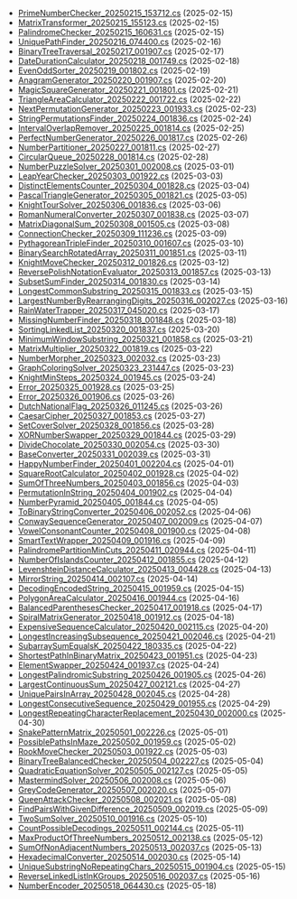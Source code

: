 
- [PrimeNumberChecker_20250215_153712.cs](./PrimeNumberChecker_20250215_153712.cs) (2025-02-15)
- [MatrixTransformer_20250215_155123.cs](./MatrixTransformer_20250215_155123.cs) (2025-02-15)
- [PalindromeChecker_20250215_160631.cs](./PalindromeChecker_20250215_160631.cs) (2025-02-15)
- [UniquePathFinder_20250216_074400.cs](./UniquePathFinder_20250216_074400.cs) (2025-02-16)
- [BinaryTreeTraversal_20250217_001907.cs](./BinaryTreeTraversal_20250217_001907.cs) (2025-02-17)
- [DateDurationCalculator_20250218_001749.cs](./DateDurationCalculator_20250218_001749.cs) (2025-02-18)
- [EvenOddSorter_20250219_001802.cs](./EvenOddSorter_20250219_001802.cs) (2025-02-19)
- [AnagramGenerator_20250220_001907.cs](./AnagramGenerator_20250220_001907.cs) (2025-02-20)
- [MagicSquareGenerator_20250221_001801.cs](./MagicSquareGenerator_20250221_001801.cs) (2025-02-21)
- [TriangleAreaCalculator_20250222_001722.cs](./TriangleAreaCalculator_20250222_001722.cs) (2025-02-22)
- [NextPermutationGenerator_20250223_001933.cs](./NextPermutationGenerator_20250223_001933.cs) (2025-02-23)
- [StringPermutationsFinder_20250224_001836.cs](./StringPermutationsFinder_20250224_001836.cs) (2025-02-24)
- [IntervalOverlapRemover_20250225_001814.cs](./IntervalOverlapRemover_20250225_001814.cs) (2025-02-25)
- [PerfectNumberGenerator_20250226_001817.cs](./PerfectNumberGenerator_20250226_001817.cs) (2025-02-26)
- [NumberPartitioner_20250227_001811.cs](./NumberPartitioner_20250227_001811.cs) (2025-02-27)
- [CircularQueue_20250228_001814.cs](./CircularQueue_20250228_001814.cs) (2025-02-28)
- [NumberPuzzleSolver_20250301_002008.cs](./NumberPuzzleSolver_20250301_002008.cs) (2025-03-01)
- [LeapYearChecker_20250303_001922.cs](./LeapYearChecker_20250303_001922.cs) (2025-03-03)
- [DistinctElementsCounter_20250304_001828.cs](./DistinctElementsCounter_20250304_001828.cs) (2025-03-04)
- [PascalTriangleGenerator_20250305_001821.cs](./PascalTriangleGenerator_20250305_001821.cs) (2025-03-05)
- [KnightTourSolver_20250306_001836.cs](./KnightTourSolver_20250306_001836.cs) (2025-03-06)
- [RomanNumeralConverter_20250307_001838.cs](./RomanNumeralConverter_20250307_001838.cs) (2025-03-07)
- [MatrixDiagonalSum_20250308_001505.cs](./MatrixDiagonalSum_20250308_001505.cs) (2025-03-08)
- [ConnectionChecker_20250309_111236.cs](./ConnectionChecker_20250309_111236.cs) (2025-03-09)
- [PythagoreanTripleFinder_20250310_001607.cs](./PythagoreanTripleFinder_20250310_001607.cs) (2025-03-10)
- [BinarySearchRotatedArray_20250311_001851.cs](./BinarySearchRotatedArray_20250311_001851.cs) (2025-03-11)
- [KnightMoveChecker_20250312_001826.cs](./KnightMoveChecker_20250312_001826.cs) (2025-03-12)
- [ReversePolishNotationEvaluator_20250313_001857.cs](./ReversePolishNotationEvaluator_20250313_001857.cs) (2025-03-13)
- [SubsetSumFinder_20250314_001830.cs](./SubsetSumFinder_20250314_001830.cs) (2025-03-14)
- [LongestCommonSubstring_20250315_001833.cs](./LongestCommonSubstring_20250315_001833.cs) (2025-03-15)
- [LargestNumberByRearrangingDigits_20250316_002027.cs](./LargestNumberByRearrangingDigits_20250316_002027.cs) (2025-03-16)
- [RainWaterTrapper_20250317_045020.cs](./RainWaterTrapper_20250317_045020.cs) (2025-03-17)
- [MissingNumberFinder_20250318_001848.cs](./MissingNumberFinder_20250318_001848.cs) (2025-03-18)
- [SortingLinkedList_20250320_001837.cs](./SortingLinkedList_20250320_001837.cs) (2025-03-20)
- [MinimumWindowSubstring_20250321_001858.cs](./MinimumWindowSubstring_20250321_001858.cs) (2025-03-21)
- [MatrixMultiplier_20250322_001819.cs](./MatrixMultiplier_20250322_001819.cs) (2025-03-22)
- [NumberMorpher_20250323_002032.cs](./NumberMorpher_20250323_002032.cs) (2025-03-23)
- [GraphColoringSolver_20250323_231447.cs](./GraphColoringSolver_20250323_231447.cs) (2025-03-23)
- [KnightMinSteps_20250324_001945.cs](./KnightMinSteps_20250324_001945.cs) (2025-03-24)
- [Error_20250325_001928.cs](./Error_20250325_001928.cs) (2025-03-25)
- [Error_20250326_001906.cs](./Error_20250326_001906.cs) (2025-03-26)
- [DutchNationalFlag_20250326_011245.cs](./DutchNationalFlag_20250326_011245.cs) (2025-03-26)
- [CaesarCipher_20250327_001853.cs](./CaesarCipher_20250327_001853.cs) (2025-03-27)
- [SetCoverSolver_20250328_001856.cs](./SetCoverSolver_20250328_001856.cs) (2025-03-28)
- [XORNumberSwapper_20250329_001844.cs](./XORNumberSwapper_20250329_001844.cs) (2025-03-29)
- [DivideChocolate_20250330_002054.cs](./DivideChocolate_20250330_002054.cs) (2025-03-30)
- [BaseConverter_20250331_002039.cs](./BaseConverter_20250331_002039.cs) (2025-03-31)
- [HappyNumberFinder_20250401_002204.cs](./HappyNumberFinder_20250401_002204.cs) (2025-04-01)
- [SquareRootCalculator_20250402_001928.cs](./SquareRootCalculator_20250402_001928.cs) (2025-04-02)
- [SumOfThreeNumbers_20250403_001856.cs](./SumOfThreeNumbers_20250403_001856.cs) (2025-04-03)
- [PermutationInString_20250404_001902.cs](./PermutationInString_20250404_001902.cs) (2025-04-04)
- [NumberPyramid_20250405_001844.cs](./NumberPyramid_20250405_001844.cs) (2025-04-05)
- [ToBinaryStringConverter_20250406_002052.cs](./ToBinaryStringConverter_20250406_002052.cs) (2025-04-06)
- [ConwaySequenceGenerator_20250407_002009.cs](./ConwaySequenceGenerator_20250407_002009.cs) (2025-04-07)
- [VowelConsonantCounter_20250408_001900.cs](./VowelConsonantCounter_20250408_001900.cs) (2025-04-08)
- [SmartTextWrapper_20250409_001916.cs](./SmartTextWrapper_20250409_001916.cs) (2025-04-09)
- [PalindromePartitionMinCuts_20250411_020944.cs](./PalindromePartitionMinCuts_20250411_020944.cs) (2025-04-11)
- [NumberOfIslandsCounter_20250412_001855.cs](./NumberOfIslandsCounter_20250412_001855.cs) (2025-04-12)
- [LevenshteinDistanceCalculator_20250413_004428.cs](./LevenshteinDistanceCalculator_20250413_004428.cs) (2025-04-13)
- [MirrorString_20250414_002107.cs](./MirrorString_20250414_002107.cs) (2025-04-14)
- [DecodingEncodedString_20250415_001959.cs](./DecodingEncodedString_20250415_001959.cs) (2025-04-15)
- [PolygonAreaCalculator_20250416_001944.cs](./PolygonAreaCalculator_20250416_001944.cs) (2025-04-16)
- [BalancedParenthesesChecker_20250417_001918.cs](./BalancedParenthesesChecker_20250417_001918.cs) (2025-04-17)
- [SpiralMatrixGenerator_20250418_001912.cs](./SpiralMatrixGenerator_20250418_001912.cs) (2025-04-18)
- [ExpensiveSequenceCalculator_20250420_002115.cs](./ExpensiveSequenceCalculator_20250420_002115.cs) (2025-04-20)
- [LongestIncreasingSubsequence_20250421_002046.cs](./LongestIncreasingSubsequence_20250421_002046.cs) (2025-04-21)
- [SubarraySumEqualsK_20250422_180335.cs](./SubarraySumEqualsK_20250422_180335.cs) (2025-04-22)
- [ShortestPathInBinaryMatrix_20250423_001951.cs](./ShortestPathInBinaryMatrix_20250423_001951.cs) (2025-04-23)
- [ElementSwapper_20250424_001937.cs](./ElementSwapper_20250424_001937.cs) (2025-04-24)
- [LongestPalindromicSubstring_20250426_001905.cs](./LongestPalindromicSubstring_20250426_001905.cs) (2025-04-26)
- [LargestContinuousSum_20250427_002121.cs](./LargestContinuousSum_20250427_002121.cs) (2025-04-27)
- [UniquePairsInArray_20250428_002045.cs](./UniquePairsInArray_20250428_002045.cs) (2025-04-28)
- [LongestConsecutiveSequence_20250429_001955.cs](./LongestConsecutiveSequence_20250429_001955.cs) (2025-04-29)
- [LongestRepeatingCharacterReplacement_20250430_002000.cs](./LongestRepeatingCharacterReplacement_20250430_002000.cs) (2025-04-30)
- [SnakePatternMatrix_20250501_002226.cs](./SnakePatternMatrix_20250501_002226.cs) (2025-05-01)
- [PossiblePathsInMaze_20250502_001959.cs](./PossiblePathsInMaze_20250502_001959.cs) (2025-05-02)
- [RookMoveChecker_20250503_001922.cs](./RookMoveChecker_20250503_001922.cs) (2025-05-03)
- [BinaryTreeBalancedChecker_20250504_002227.cs](./BinaryTreeBalancedChecker_20250504_002227.cs) (2025-05-04)
- [QuadraticEquationSolver_20250505_002127.cs](./QuadraticEquationSolver_20250505_002127.cs) (2025-05-05)
- [MastermindSolver_20250506_002008.cs](./MastermindSolver_20250506_002008.cs) (2025-05-06)
- [GreyCodeGenerator_20250507_002020.cs](./GreyCodeGenerator_20250507_002020.cs) (2025-05-07)
- [QueenAttackChecker_20250508_002021.cs](./QueenAttackChecker_20250508_002021.cs) (2025-05-08)
- [FindPairsWithGivenDifference_20250509_002019.cs](./FindPairsWithGivenDifference_20250509_002019.cs) (2025-05-09)
- [TwoSumSolver_20250510_001916.cs](./TwoSumSolver_20250510_001916.cs) (2025-05-10)
- [CountPossibleDecodings_20250511_002144.cs](./CountPossibleDecodings_20250511_002144.cs) (2025-05-11)
- [MaxProductOfThreeNumbers_20250512_002138.cs](./MaxProductOfThreeNumbers_20250512_002138.cs) (2025-05-12)
- [SumOfNonAdjacentNumbers_20250513_002037.cs](./SumOfNonAdjacentNumbers_20250513_002037.cs) (2025-05-13)
- [HexadecimalConverter_20250514_002030.cs](./HexadecimalConverter_20250514_002030.cs) (2025-05-14)
- [UniqueSubstringNoRepeatingChars_20250515_001904.cs](./UniqueSubstringNoRepeatingChars_20250515_001904.cs) (2025-05-15)
- [ReverseLinkedListInKGroups_20250516_002037.cs](./ReverseLinkedListInKGroups_20250516_002037.cs) (2025-05-16)
- [NumberEncoder_20250518_064430.cs](./NumberEncoder_20250518_064430.cs) (2025-05-18)
